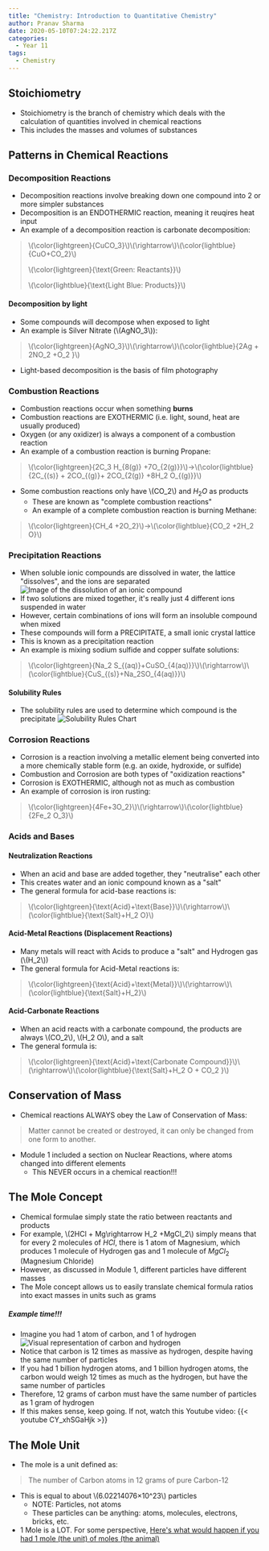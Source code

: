 ```yaml
---
title: "Chemistry: Introduction to Quantitative Chemistry"
author: Pranav Sharma
date: 2020-05-10T07:24:22.217Z
categories:
  - Year 11
tags:
  - Chemistry
---
```

## Stoichiometry
- Stoichiometry is the branch of chemistry which deals with the calculation of quantities involved in chemical reactions
- This includes the masses and volumes of substances
## Patterns in Chemical Reactions
### Decomposition Reactions
- Decomposition reactions involve breaking down one compound into 2 or more simpler substances
- Decomposition is an ENDOTHERMIC reaction, meaning it reuqires heat input
- An example of a decomposition reaction is carbonate decomposition:
> \\(\color{lightgreen}{CuCO_3}\\)\\(\rightarrow\\)\\(\color{lightblue}{CuO+CO_2}\\)
>
> \\(\color{lightgreen}{\text{Green: Reactants}}\\)
>
> \\(\color{lightblue}{\text{Light Blue: Products}}\\)
#### Decomposition by light
- Some compounds will decompose when exposed to light
- An example is Silver Nitrate (\\(AgNO_3\\)):
> \\(\color{lightgreen}{AgNO_3}\\)\\(\rightarrow\\)\\(\color{lightblue}{2Ag + 2NO_2 +O_2 }\\)
- Light-based decomposition is the basis of film photography
### Combustion Reactions
- Combustion reactions occur when something __burns__
- Combustion reactions are EXOTHERMIC (i.e. light, sound, heat are usually produced)
- Oxygen (or any oxidizer) is always a component of a combustion reaction
- An example of a combustion reaction is burning Propane:
> \\(\color{lightgreen}{2C_3 H_{8(g)} +7O_{2(g)}}\\)$\rightarrow$\\(\color{lightblue}{2C_{(s)} + 2CO_{(g)}+ 2CO_{2(g)} +8H_2 O_{(g)}}\\)
- Some combustion reactions only have \\(CO_2\\) and $H_2 O$ as products
  - These are known as "complete combustion reactions"
  - An example of a complete combustion reaction is burning Methane:
> \\(\color{lightgreen}{CH_4 +2O_2}\\)$\rightarrow$\\(\color{lightblue}{CO_2 +2H_2 O}\\)
### Precipitation Reactions
- When soluble ionic compounds are dissolved in water, the lattice "dissolves", and the ions are separated
![Image of the dissolution of an ionic compound](https://cdn.statically.io/gh/psharma04/Content-Delivery-Network/b92976f4/schoolnotes.intranet.pw/dissolution-of-an-ionic-compound-in-water-n.jpg)
- If two solutions are mixed together, it's really just 4 different ions suspended in water
- However, certain combinations of ions will form an insoluble compound when mixed
- These compounds will form a PRECIPITATE, a small ionic crystal lattice
- This is known as a precipitation reaction
- An example is mixing sodium sulfide and copper sulfate solutions:
> \\(\color{lightgreen}{Na_2 S_{(aq)}+CuSO_{4(aq)}}\\)\\(\rightarrow\\)\\(\color{lightblue}{CuS_{(s)}+Na_2SO_{4(aq)}}\\)
#### Solubility Rules
- The solubility rules are used to determine which compound is the precipitate
![Solubility Rules Chart](https://cdn.statically.io/bb/psharma04/schoolnotes-cdn/master/svg/Solubility_rules.min.svg)
### Corrosion Reactions
- Corrosion is a reaction involving a metallic element being converted into a more chemically stable form (e.g. an oxide, hydroxide, or sulfide)
- Combustion and Corrosion are both types of "oxidization reactions"
- Corrosion is EXOTHERMIC, although not as much as combustion
- An example of corrosion is iron rusting:
> \\(\color{lightgreen}{4Fe+3O_2}\\)\\(\rightarrow\\)\\(\color{lightblue}{2Fe_2 O_3}\\)
### Acids and Bases
#### Neutralization Reactions
- When an acid and base are added together, they "neutralise" each other
- This creates water and an ionic compound known as a "salt"
- The general formula for acid-base reactions is:
> \\(\color{lightgreen}{\text{Acid}+\text{Base}}\\)\\(\rightarrow\\)\\(\color{lightblue}{\text{Salt}+H_2 O}\\)
#### Acid-Metal Reactions (Displacement Reactions)
- Many metals will react with Acids to produce a "salt" and Hydrogen gas (\\(H_2\\))
- The general formula for Acid-Metal reactions is:
> \\(\color{lightgreen}{\text{Acid}+\text{Metal}}\\)\\(\rightarrow\\)\\(\color{lightblue}{\text{Salt}+H_2}\\)
#### Acid-Carbonate Reactions
- When an acid reacts with a carbonate compound, the products are always \\(CO_2\\), \\(H_2 O\\), and a salt
- The general formula is:
> \\(\color{lightgreen}{\text{Acid}+\text{Carbonate Compound}}\\)\\(\rightarrow\\)\\(\color{lightblue}{\text{Salt}+H_2 O + CO_2 }\\)
## Conservation of Mass
- Chemical reactions ALWAYS obey the Law of Conservation of Mass:
> Matter cannot be created or destroyed, it can only be changed from one form to another.
- Module 1 included a section on Nuclear Reactions, where atoms changed into different elements
  - This NEVER occurs in a chemical reaction!!!
## The Mole Concept
- Chemical formulae simply state the ratio between reactants and products
- For example, \\(2HCl + Mg\rightarrow H_2 +MgCl_2\\) simply means that for every 2 molecules of $HCl$, there is 1 atom of Magnesium, which produces 1 molecule of Hydrogen gas and 1 molecule of $MgCl_2$ (Magnesium Chloride)
- However, as discussed in Module 1, different particles have different masses
- The Mole concept allows us to easily translate chemical formula ratios into exact masses in units such as grams
##### Example time!!!
- Imagine you had 1 atom of carbon, and 1 of hydrogen
![Visual representation of carbon and hydrogen](https://cdn.statically.io/bb/psharma04/schoolnotes-cdn/master/svg/hydrogenvscarbon-mass.min.svg)
- Notice that carbon is 12 times as massive as hydrogen, despite having the same number of particles
- If you had 1 billion hydrogen atoms, and 1 billion hydrogen atoms, the carbon would weigh 12 times as much as the hydrogen, but have the same number of particles
- Therefore, 12 grams of carbon must have the same number of particles as 1 gram of hydrogen
- If this makes sense, keep going. If not, watch this Youtube video:
{{< youtube CY_xhSGaHjk >}}
## The Mole Unit
- The mole is a unit defined as:
> The number of Carbon atoms in 12 grams of pure Carbon-12
- This is equal to about \\(6.02214076×10^23\\) particles
  - NOTE: Particles, not atoms
  - These particles can be anything: atoms, molecules, electrons, bricks, etc.
- 1 Mole is a LOT. For some perspective, [Here's what would happen if you had 1 mole (the unit) of moles (the animal)](https://what-if.xkcd.com/4/)
